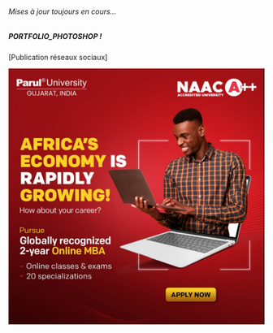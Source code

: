 ###### Mises à jour toujours en cours...

##### PORTFOLIO_PHOTOSHOP !

[Publication réseaux sociaux]

<img src="./static_files/affichepartenairePARUL_adsl2ef.jpg" alt="affichepartenairePARUL_adsl2ef" width="750"/>
